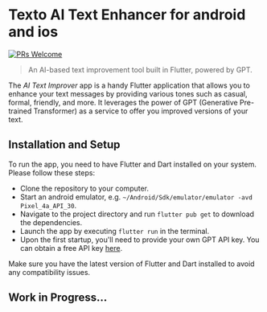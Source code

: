# Texto AI Text Enhancer for android and ios 

[![PRs Welcome](https://img.shields.io/badge/PRs-welcome-brightgreen.svg?style=shields)](http://makeapullrequest.com)

> An AI-based text improvement tool built in Flutter, powered by GPT.

The _AI Text Improver_ app is a handy Flutter application that allows you to enhance your text messages by providing various tones such as casual, formal, friendly, and more. It leverages the power of GPT (Generative Pre-trained Transformer) as a service to offer you improved versions of your text.

## Installation and Setup

To run the app, you need to have Flutter and Dart installed on your system. Please follow these steps:

* Clone the repository to your computer.
* Start an android emulator, e.g. `~/Android/Sdk/emulator/emulator -avd Pixel_4a_API_30`.
* Navigate to the project directory and run `flutter pub get` to download the dependencies.
* Launch the app by executing `flutter run` in the terminal.
* Upon the first startup, you'll need to provide your own GPT API key. You can obtain a free API key [here](https://beta.openai.com/).

Make sure you have the latest version of Flutter and Dart installed to avoid any compatibility issues.

## Work in Progress...
